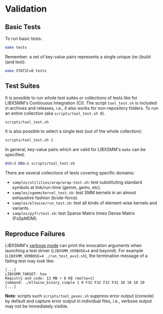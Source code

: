 # Validation

## Basic Tests

To run basic tests:

```bash
make tests
```

Remember: a set of key-value pairs represents a single unique (re-)build (and test):

```bash
make STATIC=0 tests
```

## Test Suites

It is possible to run whole test suites or collections of tests like for LIBXSMM's Continuous Integration (CI). The script `tool_test.sh` is included in archives and releases, i.e., it also works for non-repository folders. To run an entire collection (aka `scripts/tool_test.sh 0`).

```bash
scripts/tool_test.sh
```

It is also possible to select a single test (out of the whole collection):

```bash
scripts/tool_test.sh 1
```

In general, key-value pairs which are valid for LIBXSMM's `make` can be specified:

```bash
AVX=3 DBG=1 scripts/tool_test.sh
```

There are several collections of tests covering specific domains:

* `samples/utilities/wrap/wrap-test.sh`: test substituting standard symbols at link/run-time (gemm, gemv, etc).
* `samples/xgemm/kernel_test.sh`: test SMM kernels in an almost exhaustive fashion (brute-force).
* `samples/eltwise/run_test.sh`: test all kinds of element-wise kernels and variants.
* `samples/pyfr/test.sh`: test Sparse Matrix times Dense Matrix (FsSpMDM).

## Reproduce Failures

LIBXSMM's [verbose mode](https://libxsmm.readthedocs.io/#verbose-mode) can print the invocation arguments when launching a test driver (`LIBXSMM_VERBOSE=4` and beyond). For example (`LIBXSMM_VERBOSE=4 ./run_test_avx2.sh`), the termination message of a failing test may look like:

```text
[...]
LIBXSMM_TARGET: hsw
Registry and code: 13 MB + 8 KB (meltw=1)
Command: ./eltwise_binary_simple 1 0 F32 F32 F32 F32 10 10 10 10 
[...]
```

**Note**: scripts such `scripts/tool_pexec.sh` suppress error output (console) by default and capture error output in individual files, i.e., verbose output may not be immediately visible.
